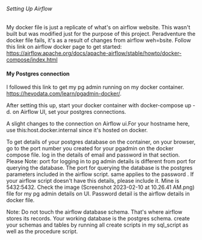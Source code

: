 ###### Setting Up Airflow  ##########
My docker file is just a replicate of what's on airflow website.
This wasn't built but was modified just for the purpose of this project. 
Peradventure the docker file fails, it's as a result of changes from airflow weh=bsite. 
Follow this link on airflow docker page 
to get started:
https://airflow.apache.org/docs/apache-airflow/stable/howto/docker-compose/index.html


#### My Postgres connection ####

I followed this link to get my pg admin running on my docker container.
https://hevodata.com/learn/pgadmin-docker/. 

After setting this up, start your docker container with docker-compose up -d.
on Airflow UI, set your postgres connections.

A slight changes to the connection on Airflow ui.For your hostname here, use this:host.docker.internal
since it's hosted on docker.

To get details of your postgres database on the container, on your browser, 
go to the port number you created for your pgadmin on the docker compose file.
log in the details of email and password in that section.
Please Note: port for logging in to pg admin details is different from port for querying the database.
The port for querying the database is the postgres parameters included in the airflow script.
same applies to the password .
If your airflow script doesn't have this details, please include it. Mine is 5432:5432.
Check the image (Screenshot 2023-02-10 at 10.26.41 AM.png) file for my pg admin details on UI. 
Password detail is the airflow details in docker file.



Note: Do not touch the airflow database schema. That's where airflow stores its records.
Your working database is the postgres schema. create your schemas and tables by running all create scripts in my sql_script as well as the procedure script.